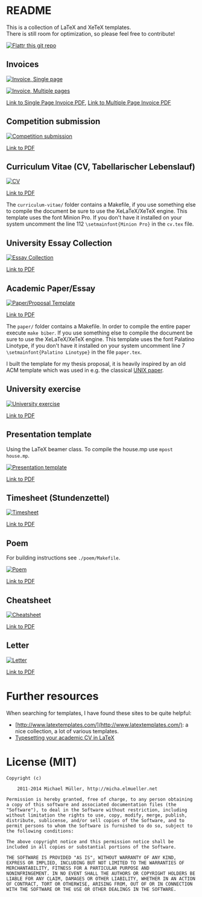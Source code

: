 # README

This is a collection of LaTeX and XeTeX templates.  
There is still room for optimization, so please feel free to contribute!

[![Flattr this git repo](http://api.flattr.com/button/flattr-badge-large.png)](http://flattr.com/thing/1421415/cmichilatex-template-collection-on-GitHub) 


## Invoices

[![Invoice, Single page](https://github.com/cmichi/latex-template-collection/raw/master/images/invoice0.png)](https://github.com/cmichi/latex-template-collection/raw/master/invoice-single-page/angebot.pdf)

[![Invoice, Multiple pages](https://github.com/cmichi/latex-template-collection/raw/master/images/invoice1.png)](https://github.com/cmichi/latex-template-collection/raw/master/invoice-multiple-pages/angebot.pdf)

[Link to Single Page Invoice PDF](https://github.com/cmichi/latex-template-collection/raw/master/invoice-single-page/angebot.pdf),
[Link to Multiple Page Invoice PDF](https://github.com/cmichi/latex-template-collection/raw/master/invoice-multiple-pages/angebot.pdf)


## Competition submission

[![Competition submission](https://github.com/cmichi/latex-template-collection/raw/master/images/competition-submission.png)](https://github.com/cmichi/latex-template-collection/raw/master/competition-submission/application.pdf)

[Link to PDF](https://github.com/cmichi/latex-template-collection/raw/master/competition-submission/application.pdf)


## Curriculum Vitae (CV, Tabellarischer Lebenslauf)

[![CV](https://github.com/cmichi/latex-template-collection/raw/master/images/cv.png)](https://github.com/cmichi/latex-template-collection/raw/master/curriculum-vitae/cv.pdf)

[Link to PDF](https://github.com/cmichi/latex-template-collection/raw/master/curriculum-vitae/cv.pdf)

The `curriculum-vitae/` folder contains a Makefile, if you use something else to compile the
document be sure to use the XeLaTeX/XeTeX engine.
This template uses the font Minion Pro. If you don't have it installed on
your system uncomment the line 112 `\setmainfont{Minion Pro}` in the `cv.tex`
file.


## University Essay Collection

[![Essay Collection](https://github.com/cmichi/latex-template-collection/raw/master/images/essay-collection.png)](https://github.com/cmichi/latex-template-collection/raw/master/essay-collection/report.pdf)

[Link to PDF](https://github.com/cmichi/latex-template-collection/raw/master/essay-collection/report.pdf)


## Academic Paper/Essay

[![Paper/Proposal Template](https://github.com/cmichi/latex-template-collection/raw/master/images/paper.png)](https://github.com/cmichi/latex-template-collection/raw/master/paper/paper.pdf)

[Link to PDF](https://github.com/cmichi/latex-template-collection/raw/master/paper/paper.pdf)

The `paper/` folder contains a Makefile. In order to compile the entire
paper execute `make biber`. If you use something else to compile the
document be sure to use the XeLaTeX/XeTeX engine.
This template uses the font Palatino Linotype, if you don't have it installed on
your system uncomment line 7 `\setmainfont{Palatino Linotype}` in the 
file `paper.tex`.

I built the template for my thesis proposal, it is heavily inspired by an old
ACM template which was used in e.g. the classical [UNIX paper](http://dl.acm.org/citation.cfm?id=361061).


## University exercise

[![University exercise](https://github.com/cmichi/latex-template-collection/raw/master/images/exercise.png)](https://github.com/cmichi/latex-template-collection/raw/master/university-exercise/exercise.pdf)

[Link to PDF](https://github.com/cmichi/latex-template-collection/raw/master/university-exercise/exercise.pdf)


## Presentation template

Using the LaTeX beamer class.
To compile the house.mp use `mpost house.mp`.

[![Presentation template](https://github.com/cmichi/latex-template-collection/raw/master/images/presentation.png)](https://github.com/cmichi/latex-template-collection/raw/master/presentation-beamer/Beamer.pdf)

[Link to PDF](https://github.com/cmichi/latex-template-collection/raw/master/presentation-beamer/Beamer.pdf)


## Timesheet (Stundenzettel)

[![Timesheet](https://github.com/cmichi/latex-template-collection/raw/master/images/timesheet.png)](https://github.com/cmichi/latex-template-collection/raw/master/timesheet/timesheet.pdf)

[Link to PDF](https://github.com/cmichi/latex-template-collection/raw/master/timesheet/timesheet.pdf)


## Poem

For building instructions see `./poem/Makefile`.

[![Poem](https://github.com/cmichi/latex-template-collection/raw/master/images/poem.png)](https://github.com/cmichi/latex-template-collection/raw/master/poem/poem.pdf)

[Link to PDF](https://github.com/cmichi/latex-template-collection/raw/master/poem/poem.pdf)


## Cheatsheet 

[![Cheatsheet](https://github.com/cmichi/latex-template-collection/raw/master/images/cheatsheet.png)](https://github.com/cmichi/latex-template-collection/raw/master/cheatsheet/cheatsheet.pdf)

[Link to PDF](https://github.com/cmichi/latex-template-collection/raw/master/cheatsheet/cheatsheet.pdf)


## Letter

[![Letter](https://github.com/cmichi/latex-template-collection/raw/master/images/letter.png)](https://github.com/cmichi/latex-template-collection/raw/master/letter/letter.pdf)

[Link to PDF](https://github.com/cmichi/latex-template-collection/raw/master/letter/letter.pdf)


# Further resources

When searching for templates, I have found these sites to be quite helpful:

 * [http://www.latextemplates.com/](http://www.latextemplates.com/): a nice
   collection, a lot of various templates.
 * [Typesetting your academic CV in LaTeX](http://nitens.org/taraborelli/cvtex)


# License (MIT)

	Copyright (c) 

		2011-2014 Michael Müller, http://micha.elmueller.net

	Permission is hereby granted, free of charge, to any person obtaining
	a copy of this software and associated documentation files (the
	"Software"), to deal in the Software without restriction, including
	without limitation the rights to use, copy, modify, merge, publish,
	distribute, sublicense, and/or sell copies of the Software, and to
	permit persons to whom the Software is furnished to do so, subject to
	the following conditions:

	The above copyright notice and this permission notice shall be
	included in all copies or substantial portions of the Software.

	THE SOFTWARE IS PROVIDED "AS IS", WITHOUT WARRANTY OF ANY KIND,
	EXPRESS OR IMPLIED, INCLUDING BUT NOT LIMITED TO THE WARRANTIES OF
	MERCHANTABILITY, FITNESS FOR A PARTICULAR PURPOSE AND
	NONINFRINGEMENT. IN NO EVENT SHALL THE AUTHORS OR COPYRIGHT HOLDERS BE
	LIABLE FOR ANY CLAIM, DAMAGES OR OTHER LIABILITY, WHETHER IN AN ACTION
	OF CONTRACT, TORT OR OTHERWISE, ARISING FROM, OUT OF OR IN CONNECTION
	WITH THE SOFTWARE OR THE USE OR OTHER DEALINGS IN THE SOFTWARE.
